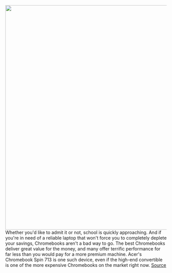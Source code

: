 <img src='https://cdn.vox-cdn.com/thumbor/BRj81AxEOSvfwOHNyc15XGTDoVg=/0x0:2040x1360/1200x800/filters:focal(857x517:1183x843)/cdn.vox-cdn.com/uploads/chorus_image/image/69590269/mchin_20190815_4597_0002.0.jpg' width='700px' /><br/>
Whether you'd like to admit it or not, school is quickly approaching. And if you're in need of a reliable laptop that won't force you to completely deplete your savings, Chromebooks aren't a bad way to go. The best Chromebooks deliver great value for the money, and many offer terrific performance for far less than you would pay for a more premium machine. Acer's Chromebook Spin 713 is one such device, even if the high-end convertible is one of the more expensive Chromebooks on the market right now.
<a href='https://www.theverge.com/good-deals/2021/7/16/22577815/acer-chromebook-spin-713-apple-homepod-mini-microsoft-xbox-wireless-controller-deal-sale'> Source <a/>
